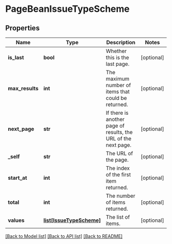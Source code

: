 # PageBeanIssueTypeScheme

## Properties
Name | Type | Description | Notes
------------ | ------------- | ------------- | -------------
**is_last** | **bool** | Whether this is the last page. | [optional] 
**max_results** | **int** | The maximum number of items that could be returned. | [optional] 
**next_page** | **str** | If there is another page of results, the URL of the next page. | [optional] 
**_self** | **str** | The URL of the page. | [optional] 
**start_at** | **int** | The index of the first item returned. | [optional] 
**total** | **int** | The number of items returned. | [optional] 
**values** | [**list[IssueTypeScheme]**](IssueTypeScheme.md) | The list of items. | [optional] 

[[Back to Model list]](../README.md#documentation-for-models) [[Back to API list]](../README.md#documentation-for-api-endpoints) [[Back to README]](../README.md)

